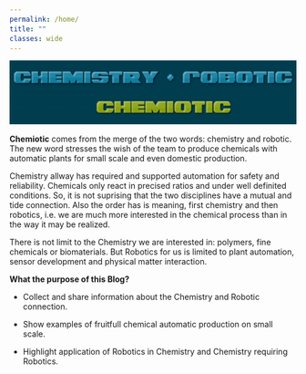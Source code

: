 ```yaml
---
permalink: /home/
title: ""
classes: wide
---
```


![plant](/assets/images/chemiotic_definition.jpg)

**Chemiotic** comes from the merge of the two words: chemistry and robotic. The new word stresses the wish of the team to produce chemicals with automatic plants for small scale and even domestic production.

Chemistry allway has required and supported automation for safety and reliability. Chemicals only react in precised ratios and under well definited conditions. So, it is not suprising that the two disciplines have a mutual and tide connection. Also the order has is meaning, first chemistry and then robotics, i.e. we are much more interested in the chemical process than in the way it may be realized. 

There is not limit to the Chemistry we are interested in: polymers, fine chemicals or biomaterials. But Robotics for us is limited to plant automation, sensor development and physical matter interaction.

**What the purpose of this Blog?**

- Collect and share information about the Chemistry and Robotic connection. 

- Show examples of fruitfull chemical automatic production on small scale.

- Highlight application of Robotics in Chemistry and Chemistry requiring Robotics.